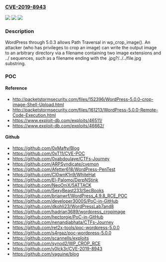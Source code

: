 ### [CVE-2019-8943](https://cve.mitre.org/cgi-bin/cvename.cgi?name=CVE-2019-8943)
![](https://img.shields.io/static/v1?label=Product&message=n%2Fa&color=blue)
![](https://img.shields.io/static/v1?label=Version&message=n%2Fa&color=blue)
![](https://img.shields.io/static/v1?label=Vulnerability&message=n%2Fa&color=brighgreen)

### Description

WordPress through 5.0.3 allows Path Traversal in wp_crop_image(). An attacker (who has privileges to crop an image) can write the output image to an arbitrary directory via a filename containing two image extensions and ../ sequences, such as a filename ending with the .jpg?/../../file.jpg substring.

### POC

#### Reference
- http://packetstormsecurity.com/files/152396/WordPress-5.0.0-crop-image-Shell-Upload.html
- http://packetstormsecurity.com/files/161213/WordPress-5.0.0-Remote-Code-Execution.html
- https://www.exploit-db.com/exploits/46511/
- https://www.exploit-db.com/exploits/46662/

#### Github
- https://github.com/0xMafty/Blog
- https://github.com/0xT11/CVE-POC
- https://github.com/0xabdoulaye/CTFs-Journey
- https://github.com/ARPSyndicate/cvemon
- https://github.com/Afetter618/WordPress-PenTest
- https://github.com/Cl0wnK1n9/WhiteHat
- https://github.com/El-Palomo/DerpNStink
- https://github.com/NeoOniX/5ATTACK
- https://github.com/SexyBeast233/SecBooks
- https://github.com/brianwrf/WordPress_4.9.8_RCE_POC
- https://github.com/developer3000S/PoC-in-GitHub
- https://github.com/dkohli23/WordPressLab7and8
- https://github.com/hadrian3689/wordpress_cropimage
- https://github.com/hectorgie/PoC-in-GitHub
- https://github.com/nenandjabhata/CTFs-Journey
- https://github.com/ret2x-tools/poc-wordpress-5.0.0
- https://github.com/s4rgaz/poc-wordpress-5.0.0
- https://github.com/scannells/exploits
- https://github.com/synod2/WP_CROP_RCE
- https://github.com/v0lck3r/CVE-2019-8943
- https://github.com/yaguine/blog

